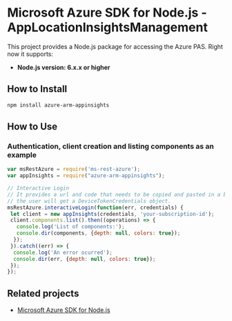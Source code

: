 # Microsoft Azure SDK for Node.js - AppLocationInsightsManagement

This project provides a Node.js package for accessing the Azure PAS. Right now it supports:
- **Node.js version: 6.x.x or higher**

## How to Install

```bash
npm install azure-arm-appinsights
```

## How to Use

### Authentication, client creation and listing components as an example

 ```javascript
 var msRestAzure = require('ms-rest-azure');
 var appInsights = require("azure-arm-appinsights");
 
 // Interactive Login
 // It provides a url and code that needs to be copied and pasted in a browser and authenticated over there. If successful, 
 // the user will get a DeviceTokenCredentials object.
 msRestAzure.interactiveLogin(function(err, credentials) {
  let client = new appInsights(credentials, 'your-subscription-id');
  client.components.list().then((operations) => {
    console.log('List of components:');
    console.dir(components, {depth: null, colors: true});
   });
  }).catch((err) => {
   console.log('An error ocurred');
   console.dir(err, {depth: null, colors: true});
  });
});
```

## Related projects

- [Microsoft Azure SDK for Node.js](https://github.com/Azure/azure-sdk-for-node)
